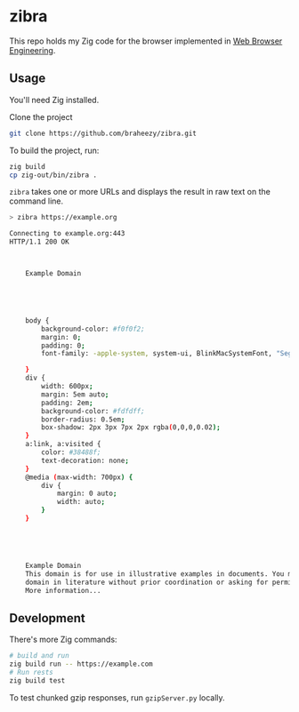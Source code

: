 # zibra

This repo holds my Zig code for the browser implemented in [Web Browser Engineering](https://browser.engineering/).

## Usage

You'll need Zig installed.

Clone the project

```sh
git clone https://github.com/braheezy/zibra.git
```

To build the project, run:

```sh
zig build
cp zig-out/bin/zibra .
```

`zibra` takes one or more URLs and displays the result in raw text on the command line.

```sh
> zibra https://example.org

Connecting to example.org:443
HTTP/1.1 200 OK



    Example Domain





    body {
        background-color: #f0f0f2;
        margin: 0;
        padding: 0;
        font-family: -apple-system, system-ui, BlinkMacSystemFont, "Segoe UI", "Open Sans", "Helvetica Neue", Helvetica, Arial, sans-serif;

    }
    div {
        width: 600px;
        margin: 5em auto;
        padding: 2em;
        background-color: #fdfdff;
        border-radius: 0.5em;
        box-shadow: 2px 3px 7px 2px rgba(0,0,0,0.02);
    }
    a:link, a:visited {
        color: #38488f;
        text-decoration: none;
    }
    @media (max-width: 700px) {
        div {
            margin: 0 auto;
            width: auto;
        }
    }





    Example Domain
    This domain is for use in illustrative examples in documents. You may use this
    domain in literature without prior coordination or asking for permission.
    More information...


```

## Development

There's more Zig commands:

```sh
# build and run
zig build run -- https://example.com
# Run rests
zig build test
```

To test chunked gzip responses, run `gzipServer.py` locally.
